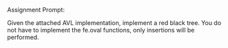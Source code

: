 Assignment Prompt:

Given the attached AVL implementation, implement a red black tree.  You do not have to implement the fe.oval functions, only insertions will be performed.
